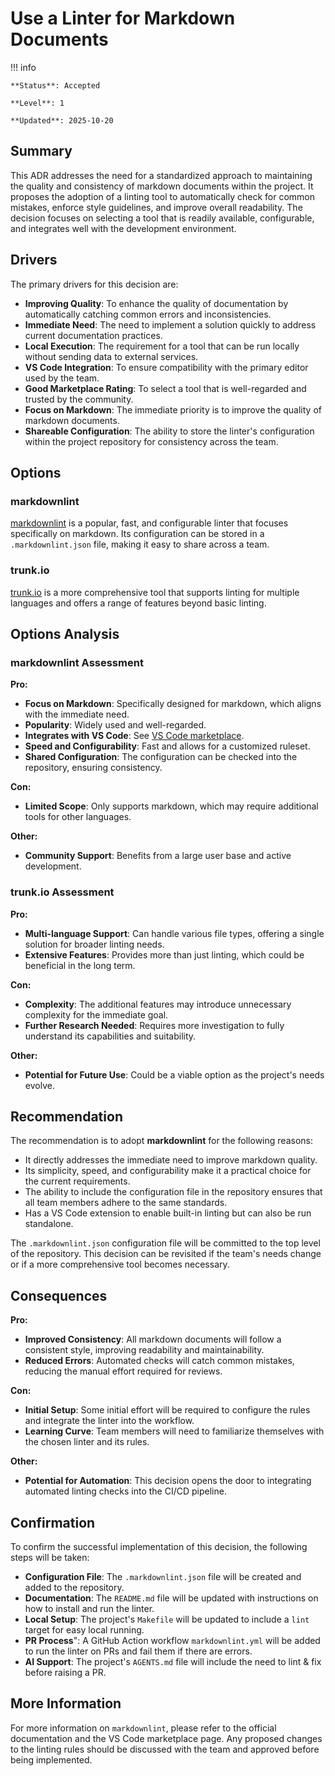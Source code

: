 # Use a Linter for Markdown Documents

!!! info

    **Status**: Accepted

    **Level**: 1

    **Updated**: 2025-10-20

## Summary

This ADR addresses the need for a standardized approach to maintaining the quality and consistency of markdown documents within the project. It proposes the adoption of a linting tool to automatically check for common mistakes, enforce style guidelines, and improve overall readability. The decision focuses on selecting a tool that is readily available, configurable, and integrates well with the development environment.

## Drivers

The primary drivers for this decision are:

* **Improving Quality**: To enhance the quality of documentation by automatically catching common errors and inconsistencies.
* **Immediate Need**: The need to implement a solution quickly to address current documentation practices.
* **Local Execution**: The requirement for a tool that can be run locally without sending data to external services.
* **VS Code Integration**: To ensure compatibility with the primary editor used by the team.
* **Good Marketplace Rating**: To select a tool that is well-regarded and trusted by the community.
* **Focus on Markdown**: The immediate priority is to improve the quality of markdown documents.
* **Shareable Configuration**: The ability to store the linter's configuration within the project repository for consistency across the team.

## Options

### markdownlint

[markdownlint](https://github.com/DavidAnson/markdownlint-cli2) is a popular, fast, and configurable linter that focuses specifically on markdown. Its configuration can be stored in a `.markdownlint.json` file, making it easy to share across a team.

### trunk.io

[trunk.io](https://marketplace.visualstudio.com/items?itemName=trunk.io) is a more comprehensive tool that supports linting for multiple languages and offers a range of features beyond basic linting.

## Options Analysis

### markdownlint Assessment

**Pro:**

* **Focus on Markdown**: Specifically designed for markdown, which aligns with the immediate need.
* **Popularity**: Widely used and well-regarded.
* **Integrates with VS Code**: See [VS Code marketplace](https://marketplace.visualstudio.com/items?itemName=DavidAnson.vscode-markdownlint).
* **Speed and Configurability**: Fast and allows for a customized ruleset.
* **Shared Configuration**: The configuration can be checked into the repository, ensuring consistency.

**Con:**

* **Limited Scope**: Only supports markdown, which may require additional tools for other languages.

**Other:**

* **Community Support**: Benefits from a large user base and active development.

### trunk.io Assessment

**Pro:**

* **Multi-language Support**: Can handle various file types, offering a single solution for broader linting needs.
* **Extensive Features**: Provides more than just linting, which could be beneficial in the long term.

**Con:**

* **Complexity**: The additional features may introduce unnecessary complexity for the immediate goal.
* **Further Research Needed**: Requires more investigation to fully understand its capabilities and suitability.

**Other:**

* **Potential for Future Use**: Could be a viable option as the project's needs evolve.

## Recommendation

The recommendation is to adopt **markdownlint** for the following reasons:

* It directly addresses the immediate need to improve markdown quality.
* Its simplicity, speed, and configurability make it a practical choice for the current requirements.
* The ability to include the configuration file in the repository ensures that all team members adhere to the same standards.
* Has a VS Code extension to enable built-in linting but can also be run standalone.

The `.markdownlint.json` configuration file will be committed to the top level of the repository. This decision can be revisited if the team's needs change or if a more comprehensive tool becomes necessary.

## Consequences

**Pro:**

* **Improved Consistency**: All markdown documents will follow a consistent style, improving readability and maintainability.
* **Reduced Errors**: Automated checks will catch common mistakes, reducing the manual effort required for reviews.

**Con:**

* **Initial Setup**: Some initial effort will be required to configure the rules and integrate the linter into the workflow.
* **Learning Curve**: Team members will need to familiarize themselves with the chosen linter and its rules.

**Other:**

* **Potential for Automation**: This decision opens the door to integrating automated linting checks into the CI/CD pipeline.

## Confirmation

To confirm the successful implementation of this decision, the following steps will be taken:

* **Configuration File**: The `.markdownlint.json` file will be created and added to the repository.
* **Documentation**: The `README.md` file will be updated with instructions on how to install and run the linter.
* **Local Setup**: The project's `Makefile` will be updated to include a `lint` target for easy local running.
* **PR Process**": A GitHub Action workflow `markdownlint.yml` will be added to run the linter on PRs and fail them if there are errors.
* **AI Support**: The project's `AGENTS.md` file will include the need to lint & fix before raising a PR.

## More Information

For more information on `markdownlint`, please refer to the official documentation and the VS Code marketplace page. Any proposed changes to the linting rules should be discussed with the team and approved before being implemented.
